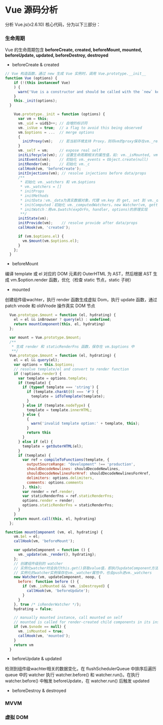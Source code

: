 # Vue 源码分析

分析 Vue.js(v2.6.10) 核心代码，分为以下三部分：

### 生命周期

Vue 的生命周期包含 **beforeCreate, created, beforeMount, mounted, beforeUpdate, updated, beforeDestroy, destroyed**

- beforeCreate & created

```javascript
// Vue 构造函数，通过 new 生成 Vue 实例时，调用 Vue.prototype.__init__
function Vue (options) {
    if (!(this instanceof Vue)
    ) {
      warn('Vue is a constructor and should be called with the `new` keyword');
    }
    this._init(options);
  }
```

```javascript
    Vue.prototype._init = function (options) {
      var vm = this;
      vm._uid = uid$3++; // 自增的标识符
      vm._isVue = true;  // a flag to avoid this being observed
      vm.$options = ...  // merge options
      {
        initProxy(vm);   // 若当前环境支持 Proxy，则将vm的proxy保存在vm._renderProxy中
      }
      vm._self = vm;     // expose real self
      initLifecycle(vm); // 设置生命周期相关的属性值，如: vm._isMounted, vm._isDestroyed 等为 false
      initEvents(vm);    // 初始化 vm._events = Object.create(null)
      initRender(vm);    // 初始化 vm._c
      callHook(vm, 'beforeCreate');
      initInjections(vm); // resolve injections before data/props
      /**
       * 初始化 vm._watchers 和 vm.$options
       * vm._watchers = []
       * initProps
       * initMethods
       * initData：vm._data为真实数据对象，代理 vm.key 的 get, set 到 vm._data.key 上; observe(data, true)
       * initComputed：初始化 vm._computedWatchers，new Watcher(vm, getter || noop, noop, computedWatcherOptions);，defineComputed
       * initWatch：用vm.$watch(expOrFn, handler, options)的原理实现
       **/
      initState(vm);
      initProvide(vm);    // resolve provide after data/props
      callHook(vm, 'created');

      if (vm.$options.el) {
        vm.$mount(vm.$options.el);
      }
    };
  }
```

- beforeMount

编译 template 或 el 对应的 DOM 元素的 OuterHTML 为 AST，然后根据 AST 生成 vm.$option.render 函数，优化（检查 static 节点，static 子树）

- mounted

创建组件级wachter，执行 render 函数生成虚拟 Dom，执行 update 函数，通过 patch vnode 和 oldVnode 操作真实 DOM 节点

```javascript
  Vue.prototype.$mount = function (el, hydrating) {
    el = el && inBrowser ? query(el) : undefined;
    return mountComponent(this, el, hydrating)
  };

  var mount = Vue.prototype.$mount;
  /**
   * 生成 render 和 staticRenderFns 函数，保存在 vm.$options 中
   **/
  Vue.prototype.$mount = function (el, hydrating) {
    el = el && query(el);
    var options = this.$options;
    // resolve template/el and convert to render function
    if (!options.render) {
      var template = options.template;
      if (template) {
        if (typeof template === 'string') {
          if (template.charAt(0) === '#') {
            template = idToTemplate(template);
          }
        } else if (template.nodeType) {
          template = template.innerHTML;
        } else {
          {
            warn('invalid template option:' + template, this);
          }
          return this
        }
      } else if (el) {
        template = getOuterHTML(el);
      }
      if (template) {
        var ref = compileToFunctions(template, {
          outputSourceRange: "development" !== 'production',
          shouldDecodeNewlines: shouldDecodeNewlines,
          shouldDecodeNewlinesForHref: shouldDecodeNewlinesForHref,
          delimiters: options.delimiters,
          comments: options.comments
        }, this);
        var render = ref.render;
        var staticRenderFns = ref.staticRenderFns;
        options.render = render;
        options.staticRenderFns = staticRenderFns;
      }
    }
    return mount.call(this, el, hydrating)
  };
```

```javascript
function mountComponent (vm, el, hydrating) {
    vm.$el = el;
    callHook(vm, 'beforeMount');

    var updateComponent = function () {
      vm._update(vm._render(), hydrating);
    };
    // 创建组件级别的 watcher
    // 实例化watcher时会执行this.get()获取value值，即执行updateComponent方法
    // 实例化的watcher实例保存在vm._watcher属性中，也会push进vm._watchers
    new Watcher(vm, updateComponent, noop, {
      before: function before () {
        if (vm._isMounted && !vm._isDestroyed) {
          callHook(vm, 'beforeUpdate');
        }
      }
    }, true /* isRenderWatcher */);
    hydrating = false;

    // manually mounted instance, call mounted on self
    // mounted is called for render-created child components in its inserted hook
    if (vm.$vnode == null) {
      vm._isMounted = true;
      callHook(vm, 'mounted');
    }
    return vm
  }
```

- beforeUpdate & updated

检测到组件级wachter相关的数据变化，在 flushSchedulerQueue 中排序后遍历 queue 中的 watcher 执行 watcher.before() 和 watcher.run()。在执行 watcher.before() 中触发 beforeUpdate，在 watcher.run() 后触发 updated

- beforeDestroy & destroyed

### MVVM

### 虚拟 DOM
